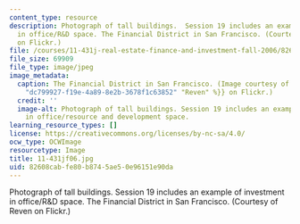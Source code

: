 ```yaml
---
content_type: resource
description: Photograph of tall buildings.  Session 19 includes an example of investment
  in office/R&D space. The Financial District in San Francisco. (Courtesy of Reven
  on Flickr.)
file: /courses/11-431j-real-estate-finance-and-investment-fall-2006/82608cabfe80b8745ae50e96151e90da_11-431jf06.jpg
file_size: 69909
file_type: image/jpeg
image_metadata:
  caption: The Financial District in San Francisco. (Image courtesy of {{% resource_link
    "dc799927-f19e-4a89-8e2b-3678f1c63852" "Reven" %}} on Flickr.)
  credit: ''
  image-alt: Photograph of tall buildings. Session 19 includes an example of investment
    in office/resource and development space.
learning_resource_types: []
license: https://creativecommons.org/licenses/by-nc-sa/4.0/
ocw_type: OCWImage
resourcetype: Image
title: 11-431jf06.jpg
uid: 82608cab-fe80-b874-5ae5-0e96151e90da
---
```

Photograph of tall buildings.  Session 19 includes an example of investment in office/R&D space. The Financial District in San Francisco. (Courtesy of Reven on Flickr.)